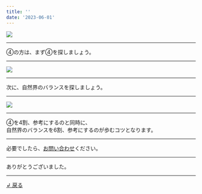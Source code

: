 ```yaml
---
title: ''
date: '2023-06-01'
---
```

![](/images/00.jpg)
***
④の方は、まず④を探しましょう。
***
![](/images/00_.jpg)
***
次に、自然界のバランスを探しましょう。
***
![](/images/00__.jpg)
***
④を4割、参考にするのと同時に、    
自然界のバランスを6割、参考にするのが歩むコツとなります。
***
必要でしたら、[お問い合わせ](https://thebase.in/inquiry/01234567890)ください。
***
ありがとうございました。
***
[ ↲ 戻る ](/posts/0)
